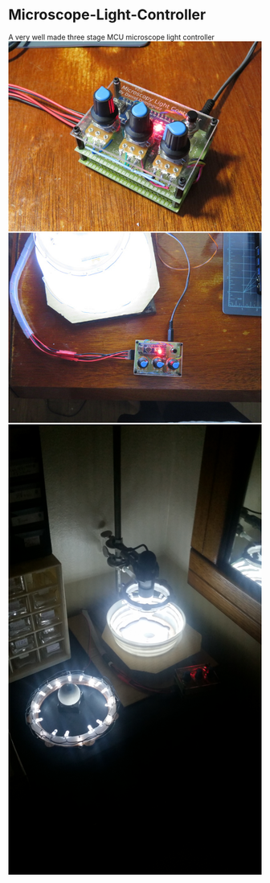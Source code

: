 # Microscope-Light-Controller
A very well made three stage MCU microscope light controller
![alt micro 0](imgs/opt-micro_0.JPG)
![alt micro 5](imgs/opt-micro_5.JPG)
![alt light2](imgs/light2.jpg)
